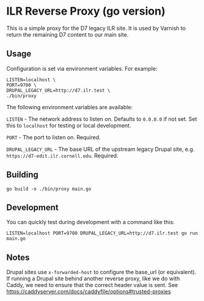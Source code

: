 # ILR Reverse Proxy (go version)

This is a simple proxy for the D7 legacy ILR site. It is used by Varnish to return the remaining D7 content to our main site.

## Usage

Configuration is set via environment variables. For example:

```
LISTEN=localhost \
PORT=9700 \
DRUPAL_LEGACY_URL=http://d7.ilr.test \
./bin/proxy
```

The following environment variables are available:

`LISTEN` - The network address to listen on. Defaults to `0.0.0.0` if not set. Set this to `localhost` for testing or local development.

`PORT` - The port to listen on. Required.

`DRUPAL_LEGACY_URL` - The base URL of the upstream legacy Drupal site, e.g. `https://d7-edit.ilr.cornell.edu`. Required.

## Building

```
go build -o ./bin/proxy main.go
```

## Development

You can quickly test during development with a command like this:

```
LISTEN=localhost PORT=9700 DRUPAL_LEGACY_URL=http://d7.ilr.test go run main.go
```

## Notes

Drupal sites use `x-forwarded-host` to configure the base_url (or equivalent). If running a Drupal site behind another reverse proxy, like we do with Caddy, we need to ensure that the correct header value is sent. See https://caddyserver.com/docs/caddyfile/options#trusted-proxies
